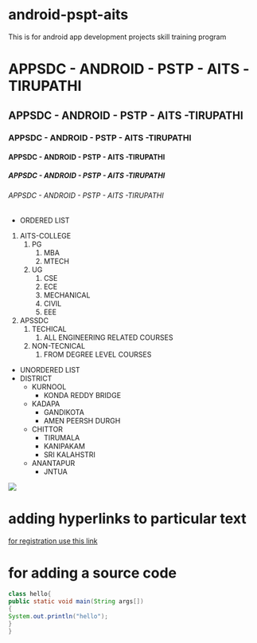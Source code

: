 # android-pspt-aits
This is for android app development projects skill training program
# APPSDC - ANDROID - PSTP - AITS -TIRUPATHI
## APPSDC - ANDROID - PSTP - AITS -TIRUPATHI
### APPSDC - ANDROID - PSTP - AITS -TIRUPATHI
#### APPSDC - ANDROID - PSTP - AITS -TIRUPATHI
##### APPSDC - ANDROID - PSTP - AITS -TIRUPATHI
###### APPSDC - ANDROID - PSTP - AITS -TIRUPATHI

* ORDERED LIST
1. AITS-COLLEGE
    1. PG
        1. MBA
        2. MTECH
    2. UG
        1. CSE
        2. ECE
        3. MECHANICAL
        4. CIVIL
        5. EEE
2. APSSDC
    1. TECHICAL
        1. ALL ENGINEERING RELATED COURSES
    2. NON-TECNICAL
        1. FROM DEGREE LEVEL COURSES 
* UNORDERED LIST
* DISTRICT
    - KURNOOL
        - KONDA REDDY BRIDGE
    - KADAPA
        - GANDIKOTA
        - AMEN PEERSH DURGH
    - CHITTOR
        - TIRUMALA
        - KANIPAKAM
        - SRI KALAHSTRI
    - ANANTAPUR
        - JNTUA
        
<img src="https://www.apssdc.in/home/images/apssdc_final.png">

# adding hyperlinks to particular text
[for registration use this link ](https://www.apssdc.in/home/)

# for adding a source code

```java
class hello{
public static void main(String args[])
{
System.out.println("hello");
}
}

```
